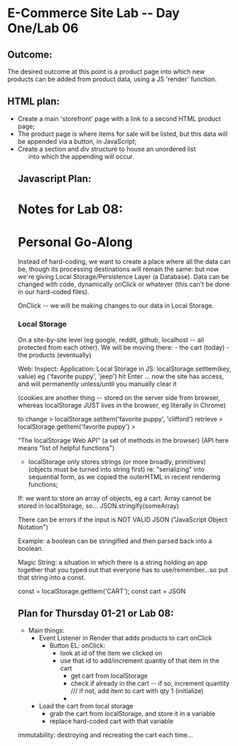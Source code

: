 # E-Commerce Site Lab -- Day One/Lab 06

## Outcome:

The desired outcome at this point is a product page into which new products can be added from product data, using a JS 'render' function.

## HTML plan:

* Create a main 'storefront' page with a link to a second HTML product page;
* The product page is where items for sale will be listed, but this data will be appended via a button, in JavaScript;
* Create a section and div structure to house an unordered list <ul> into which the appending will occur.

## Javascript Plan:
<!-- * Create a render file for the function, and a separate data file in which to store product information in an object array.
    - Render-function components for each key-value pair in the object:
        - Create an HTML element, e.g. h2 or li, in a const variable;
        - Add to the classList for the element
        // need to review what the above step is doing, descriptively //
        - Edit the text content for the element
        - append this element/variable to the list
    - Create a button -->







# Notes for Lab 08:
# Personal Go-Along

Instead of hard-coding, we want to create a place where all the data can be, though its processing destinations will remain the same: but now we're giving Local Storage/Persistence Layer (a Database). Data can be changed with code, dynamically onClick or whatever (this can't be done in our hard-coded files). 

OnClick -- we will be making changes to our data in Local Storage.

### Local Storage

On a site-by-site level (eg google, reddit, github, localhost -- all protected from each other). We will be moving there:
    - the cart (today)
    - the products (eventually)

Web: Inspect: Application: Local Storage
in JS: localStorage.setItem(key, value) eg ('favorite puppy', 'jeep')
hit Enter ... now the site has access, and will permanently unless/until you manually clear it

(cookies are another thing -- stored on the server side from browser, whereas localStorage JUST lives in the browser, eg literally in Chrome)

to change > localStorage.setItem('favorite puppy', 'clifford')
retrieve > localStorage.getItem('favorite puppy')
    > 

"The localStorage Web API" (a set of methods in the browser) (API here means "list of helpful functions")

* localStorage only stores strings (or more broadly, primitives) (objects must be turned into string first) re: "serializing" into sequential form, as we copied the outerHTML in recent rendering functions;

If: we want to store an array of objects, eg a cart:
    Array cannot be stored in localStorage, so...
        JSON.stringify(someArray)

There can be errors if the input is NOT VALID JSON
    ("JavaScript Object Notation")

Example: a boolean can be stringified and then parsed back into a boolean.

Magic String: a situation in which there is a string holding an app together that you typed out that everyone has to use/remember...so put that string into a const.

const  = localStorage.getItem('CART');
const cart = JSON


## Plan for Thursday 01-21 or Lab 08:

- Main things:
    - Event Listener in Render that adds products to cart onClick
        * Button EL: onClick: 
            - look at id of the item we clicked on
            - use that id to add/increment quantiy of that item in the cart
                * get cart from localStorage
                * check if already in the cart -- if so, increment quantity /// if not, add item to cart with qty 1 (initialize)
                * 
    - Load the cart from local storage
        * grab the cart from localStorage, and store it in a variable
        * replace hard-coded cart with that variable

immutability: destroying and recreating the cart each time...

